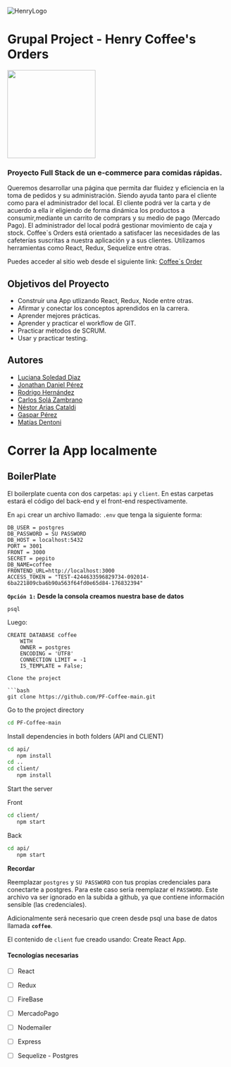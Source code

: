 ![HenryLogo](https://d31uz8lwfmyn8g.cloudfront.net/Assets/logo-henry-white-lg.png)

# __Grupal Project - Henry Coffee's Orders__
<img height="200" src="client/src/assets/logo_coffee.png" />


### Proyecto Full Stack de un e-commerce para comidas rápidas. 
Queremos desarrollar una página que permita dar fluidez y eficiencia en la toma de pedidos y su administración. Siendo ayuda tanto para el cliente como para el administrador del local.
El cliente podrá ver la carta y de acuerdo a ella ir eligiendo de forma dinámica los productos a consumir,mediante un carrito de comprars y su medio de pago (Mercado Pago). 
El administrador del local podrá gestionar movimiento de caja y stock.
Coffee`s Orders está orientado a satisfacer las necesidades de las cafeterías suscritas a nuestra aplicación y a sus clientes. 
Utilizamos herramientas como React, Redux, Sequelize entre otras.

Puedes acceder al sitio web desde el siguiente link: [Coffee´s Order](https://coffeemainapp.vercel.app/)

## Objetivos del Proyecto

- Construir una App utlizando React, Redux, Node entre otras.
- Afirmar y conectar los conceptos aprendidos en la carrera.
- Aprender mejores prácticas.
- Aprender y practicar el workflow de GIT.
- Practicar métodos de SCRUM.
- Usar y practicar testing.

## Autores

- [Luciana Soledad Diaz](https://www.linkedin.com/in/luciana-soledad-diaz/)
- [Jonathan Daniel Pérez](https://www.linkedin.com/in/jonathanperezfrontenddeveloper/)
- [Rodrigo Hernández](https://www.linkedin.com/in/rodrigo-hernandez-4a8b5523b/)
- [Carlos Solá Zambrano](https://www.linkedin.com/in/carlos-sol%C3%A1-zambrano-228093224/)
- [Néstor Arias Cataldi](https://www.linkedin.com/in/n%C3%A9stor-arias-cataldi-815b4411a/)
- [Gaspar Pérez](https://www.linkedin.com/in/gaspar-perez-9006a5239/)
- [Matías Dentoni](https://www.linkedin.com/in/mat%C3%ADas-hern%C3%A1n-dentoni-5a2941125/)

# Correr la App localmente
## BoilerPlate

El boilerplate cuenta con dos carpetas: `api` y `client`. En estas carpetas estará el código del back-end y el front-end respectivamente.

En `api` crear un archivo llamado: `.env` que tenga la siguiente forma:

```env
DB_USER = postgres
DB_PASSWORD = SU PASSWORD
DB_HOST = localhost:5432
PORT = 3001
FRONT = 3000
SECRET = pepito
DB_NAME=coffee
FRONTEND_URL=http://localhost:3000
ACCESS_TOKEN = "TEST-4244633596829734-092014-6ba221809cba6b90a563f64fd0e65d84-176832394"
```

__``Opción 1:`` Desde la consola creamos nuestra base de datos__

```psql
psql
```
Luego:
```sequelize
CREATE DATABASE coffee
    WITH
    OWNER = postgres
    ENCODING = 'UTF8'
    CONNECTION LIMIT = -1
    IS_TEMPLATE = False;

Clone the project

```bash
git clone https://github.com/PF-Coffee-main.git
```

Go to the project directory

```bash
cd PF-Coffee-main
```

Install dependencies in both folders (API and CLIENT)

```bash
cd api/
   npm install
cd ..
cd client/
   npm install
```

Start the server

Front
```bash
cd client/
   npm start
```
Back
```bash
cd api/
   npm start
```
__Recordar__

Reemplazar `postgres` y `SU PASSWORD` con tus propias credenciales para conectarte a postgres.
Para este caso sería reemplazar el ``PASSWORD``.
Este archivo va ser ignorado en la subida a github, ya que contiene información sensible (las credenciales).

Adicionalmente será necesario que creen desde psql una base de datos llamada __`coffee`__.

El contenido de `client` fue creado usando: Create React App.





#### Tecnologías necesarias

- [ ] React
- [ ] Redux
- [ ] FireBase
- [ ] MercadoPago
- [ ] Nodemailer
- [ ] Express
- [ ] Sequelize - Postgres 


